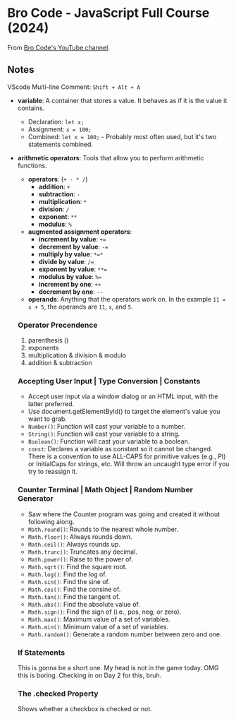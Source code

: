 # Bro Code - JavaScript Full Course (2024)

From [Bro Code's YouTube channel](https://youtu.be/lfmg-EJ8gm4?si=yPvTYS3wx6eC94AE).

## Notes

VScode Multi-line Comment: `Shift + Alt + A`

- **variable**: A container that stores a value. It behaves as if it is the value it contains.
  - Declaration: `let x;`
  - Assignment: `x = 100;`
  - Combined: `let x = 100;` - Probably most often used, but it's two statements combined.
- **arithmetic operators**: Tools that allow you to perform arithmetic functions.
  - **operators**: (`+ - * /`)
    - **addition**: `+`
    - **subtraction**: `-`
    - **multiplication**: `*`
    - **division**: `/`
    - **exponent**: `**`
    - **modulus**: `%`
  - **augmented assignment operators**:
    - **increment by value**: `+=`
    - **decrement by value**: `-=`
    - **multiply by value**: `*=*`
    - **divide by value**: `/=`
    - **exponent by value**: `**=`
    - **modulus by value**: `%=`
    - **increment by one**: `++`
    - **decrement by one**: `--`
  - **operands**: Anything that the operators work on. In the example `11 = x + 5`, the operands are `11`, `x`, and `5`.
  
  ### Operator Precendence

  1. parenthesis ()
  2. exponents
  3. multiplication & division & modulo
  4. addition & subtraction

  ### Accepting User Input | Type Conversion | Constants

  - Accept user input via a window dialog or an HTML input, with the latter preferred.
  - Use document.getElementById() to target the element's value you want to grab.
  - `Number()`: Function will cast your variable to a number.
  - `String()`: Function will cast your variable to a string.
  - `Boolean()`: Function will cast your variable to a boolean.
  - `const`: Declares a variable as constant so it cannot be changed.  There is a convention to use ALL-CAPS for primitive values (e.g., PI) or InitialCaps for strings, etc.  Will throw an uncaught type error if you try to reassign it.

  ### Counter Terminal | Math Object | Random Number Generator

  - Saw where the Counter program was going and created it without following along.
  - `Math.round()`: Rounds to the nearest whole number.
  - `Math.floor()`: Always rounds down.
  - `Math.ceil()`: Always rounds up.
  - `Math.trunc()`: Truncates any decimal.
  - `Math.power()`: Raise to the power of.
  - `Math.sqrt()`: Find the square root.
  - `Math.log()`: Find the log of.
  - `Math.sin()`: Find the sine of.
  - `Math.cos()`: Find the consine of.
  - `Math.tan()`: Find the tangent of.
  - `Math.abs()`: Find the absolute value of.
  - `Math.sign()`: Find the sign of (i.e., pos, neg, or zero).
  - `Math.max()`: Maximum value of a set of variables.
  - `Math.min()`: Minimum value of a set of variables.
  - `Math.random()`: Generate a random number between zero and one.

  ### If Statements

  This is gonna be a short one.  My head is not in the game today.
  OMG this is boring.
  Checking in on Day 2 for this, bruh.

  ### The .checked Property

  Shows whether a checkbox is checked or not.
